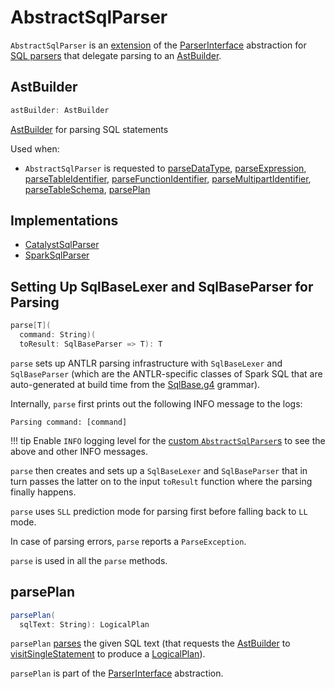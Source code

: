 # AbstractSqlParser

`AbstractSqlParser` is an [extension](#contract) of the [ParserInterface](ParserInterface.md) abstraction for [SQL parsers](#implementations) that delegate parsing to an [AstBuilder](#astBuilder).

## AstBuilder

```scala
astBuilder: AstBuilder
```

[AstBuilder](AstBuilder.md) for parsing SQL statements

Used when:

* `AbstractSqlParser` is requested to [parseDataType](#parseDataType), [parseExpression](#parseExpression), [parseTableIdentifier](#parseTableIdentifier), [parseFunctionIdentifier](#parseFunctionIdentifier), [parseMultipartIdentifier](#parseMultipartIdentifier), [parseTableSchema](#parseTableSchema), [parsePlan](#parsePlan)

## Implementations

* [CatalystSqlParser](CatalystSqlParser.md)
* [SparkSqlParser](SparkSqlParser.md)

## Setting Up SqlBaseLexer and SqlBaseParser for Parsing

```scala
parse[T](
  command: String)(
  toResult: SqlBaseParser => T): T
```

`parse` sets up ANTLR parsing infrastructure with `SqlBaseLexer` and `SqlBaseParser` (which are the ANTLR-specific classes of Spark SQL that are auto-generated at build time from the [SqlBase.g4](AstBuilder.md#grammar) grammar).

Internally, `parse` first prints out the following INFO message to the logs:

```text
Parsing command: [command]
```

!!! tip
    Enable `INFO` logging level for the [custom `AbstractSqlParser`s](#implementations) to see the above and other INFO messages.

`parse` then creates and sets up a `SqlBaseLexer` and `SqlBaseParser` that in turn passes the latter on to the input `toResult` function where the parsing finally happens.

`parse` uses `SLL` prediction mode for parsing first before falling back to `LL` mode.

In case of parsing errors, `parse` reports a `ParseException`.

`parse` is used in all the `parse` methods.

## <span id="parsePlan"> parsePlan

```scala
parsePlan(
  sqlText: String): LogicalPlan
```

`parsePlan` [parses](#parse) the given SQL text (that requests the [AstBuilder](#astBuilder) to [visitSingleStatement](AstBuilder.md#visitSingleStatement) to produce a [LogicalPlan](../logical-operators/LogicalPlan.md)).

`parsePlan` is part of the [ParserInterface](ParserInterface.md#parsePlan) abstraction.
